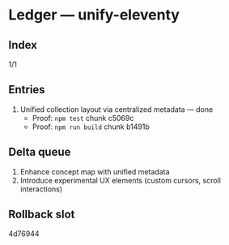 # Ledger — unify-eleventy

## Index
1/1

## Entries
1. Unified collection layout via centralized metadata — done
   - Proof: `npm test` chunk c5069c
   - Proof: `npm run build` chunk b1491b

## Delta queue
1. Enhance concept map with unified metadata
2. Introduce experimental UX elements (custom cursors, scroll interactions)

## Rollback slot
4d76944
